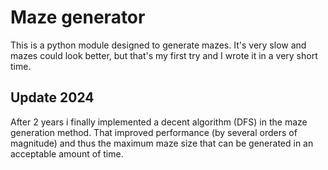 Maze generator
==============================

This is a python module designed to generate mazes.
It's very slow and mazes could look better, but that's my first try and I wrote it in a very short time.

## Update 2024
After 2 years i finally implemented a decent algorithm (DFS) in the maze generation method. That improved performance (by several orders of magnitude) and thus the maximum maze size that can be generated in an acceptable amount of time.
